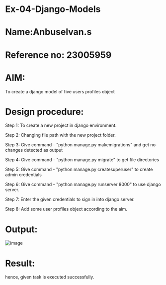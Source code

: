 # Ex-04-Django-Models
# Name:Anbuselvan.s
# Reference no: 23005959
# AIM:
To create a django model of five users profiles object
# Design procedure:
Step 1: To create a new project in django environment.

Step 2: Changing file path with the new project folder.

Step 3: Give command - "python manage.py makemigrations" and get no changes detected as output

Step 4: Give command - "python manage.py migrate" to get file directories

Step 5: Give command - "python manage.py createsuperuser" to create admin credentials

Step 6: Give command - "python manage.py runserver 8000" to use django server.

Step 7: Enter the given credentials to sign in into django server.

Step 8: Add some user profiles object according to the aim.

# Output:
![image](https://github.com/anbuselvan1519/ODD2023-WT-Ex-04-Django-Models/assets/139841744/d683f72f-7f39-4930-b52c-c678031e10af)

# Result:
hence, given task is executed successfully.

